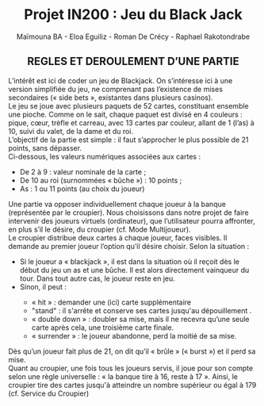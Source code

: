 <h1 align="center"> Projet IN200 : Jeu du Black Jack </h1>
<p align="center">
Maïmouna BA
- Eloa Eguiliz
- Roman De Crécy
- Raphael Rakotondrabe</p>

<h2 align="center">
REGLES ET DEROULEMENT D’UNE PARTIE </h2>
  
  
<div>  
L’intérêt est ici de coder un jeu de Blackjack. On s’intéresse ici à une version simplifiée du jeu, ne comprenant pas l’existence de mises secondaires (« side bets », existantes dans plusieurs casinos).<br>
Le jeu se joue avec plusieurs paquets de 52 cartes, constituant ensemble une pioche. Comme on le sait, chaque paquet est divisé en 4 couleurs : pique, cœur, trèfle et carreau, avec 13 cartes par couleur, allant de 1 (l’as) à 10, suivi du valet, de la dame et du roi. <br>
L’objectif de la partie est simple : il faut s’approcher le plus possible de 21 points, sans dépasser. <br>
Ci-dessous, les valeurs numériques associées aux cartes : <br>
<ul>
  <li>De 2 à 9 : valeur nominale de la carte ;</li>
  <li>De 10 au roi (surnommées « bûche ») : 10 points ;</li>
  <li>As : 1 ou 11 points (au choix du joueur)</li>
</ul>
Une partie va opposer individuellement chaque joueur à la banque (représentée par le croupier). Nous choisissons dans notre projet de faire intervenir des joueurs virtuels (ordinateur), que l’utilisateur pourra affronter, en plus s’il le désire, du croupier (cf. Mode Multijoueur). <br>
</div>

<div>
Le croupier distribue deux cartes à chaque joueur, faces visibles. Il demande au premier joueur l’option qu’il désire choisir. Selon la situation : 

<ul>  
<li>Si le joueur a « blackjack », il est dans la situation où il reçoit dès le début du jeu un as et une bûche. Il est alors directement vainqueur du tour. Dans tout autre cas, le joueur reste en jeu. </li>
  <li>Sinon, il peut : </li>
<ul>
  <li> « hit » : demander une (ici) carte supplémentaire</li>	
  <li> "stand" : il s'arrête et conserve ses cartes jusqu'au dépouillement . </li>
  <li>« double down » : doubler sa mise, mais il ne recevra qu’une seule carte après cela, une troisième carte finale. </li>
  <li>« surrender » : le joueur abandonne, perd la moitié de sa mise. </li>
  </ul>
</ul>
  
 
Dès qu’un joueur fait plus de 21, on dit qu’il « brûle » (« burst ») et il perd sa mise. <br>
Quant au croupier, une fois tous les joueurs servis, il joue pour son compte selon une règle universelle : « la banque tire à 16, reste à 17 ». Ainsi, le croupier tire des cartes jusqu'à atteindre un nombre supérieur ou égal à 179 (cf. Service du Croupier)
</div>
 




